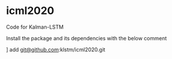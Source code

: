 # icml2020
Code for Kalman-LSTM

Install the package and its dependencies with the below comment

] add git@github.com:klstm/icml2020.git
